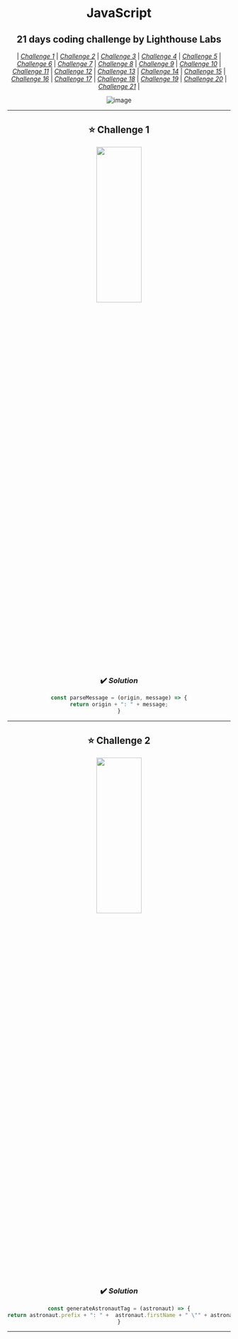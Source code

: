 <div align="center">
  
# JavaScript

## 21 days coding challenge by Lighthouse Labs

| <a href="#C1">_Challenge 1_</a> | <a href="#C2">_Challenge 2_</a> | <a href="#C3">_Challenge 3_</a> | <a href="#C4">_Challenge 4_</a> | <a href="#C5">_Challenge 5_</a> | <a href="#C6">_Challenge 6_</a> | <a href="#C7">_Challenge 7_</a> | <a href="#C8">_Challenge 8_</a> | <a href="#C9">_Challenge 9_</a> | <a href="#C10">_Challenge 10_</a> | <a href="#C11">_Challenge 11_</a> | <a href="#C12">_Challenge 12_</a> | <a href="#C13">_Challenge 13_</a> | <a href="#C14">_Challenge 14_</a> | <a href="#C15">_Challenge 15_</a> | <a href="#C16">_Challenge 16_</a> | <a href="#C17">_Challenge 17_</a> | <a href="#C18">_Challenge 18_</a> | <a href="#C19">_Challenge 19_</a> | <a href="#C20">_Challenge 20_</a> | <a href="#C21">_Challenge 21_</a> |
  
![image](https://user-images.githubusercontent.com/91167955/147256637-ab322ac9-fa73-4970-a690-4f227cbea940.png)
___________________________________________________________________________________________________________________

<h2 id="C1"> ⭐ Challenge 1 </h2>
  
<img src="https://user-images.githubusercontent.com/91167955/147261441-33f716e8-b166-43f1-8678-e5e4d0f415b1.png" width="45%" height="30%">

### ✔️ _Solution_
  ``` Javascript
  const parseMessage = (origin, message) => {
  return origin + ": " + message;
}
  ```
___________________________________________________________________________________________________________________
  
<h2 id="C2"> ⭐ Challenge 2</h2>  
 
<img src="https://user-images.githubusercontent.com/91167955/147267407-c50000c8-d6c8-4919-a8a3-1893cd934e37.png" width="45%" height="30%"> 

 
### ✔️ _Solution_
  ``` Javascript
  const generateAstronautTag = (astronaut) => {
  return astronaut.prefix + ": " +  astronaut.firstName + " \"" + astronaut.nickname + "\" " + astronaut.lastName;
}
  ```
___________________________________________________________________________________________________________________
  
</div>

